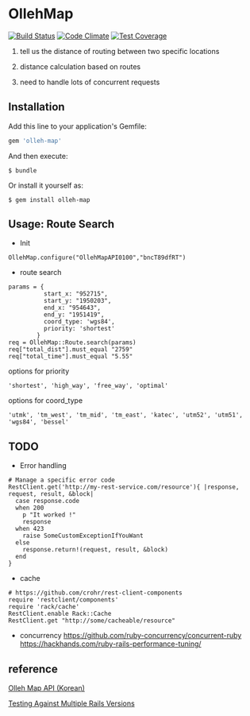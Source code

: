 # OllehMap

[![Build Status](https://travis-ci.org/jaigouk/olleh-map.svg)](https://travis-ci.org/jaigouk/olleh-map)
[![Code Climate](https://codeclimate.com/github/jaigouk/olleh-map/badges/gpa.svg)](https://codeclimate.com/github/jaigouk/olleh-map)
[![Test Coverage](https://codeclimate.com/github/jaigouk/olleh-map/badges/coverage.svg)](https://codeclimate.com/github/jaigouk/olleh-map)

1) tell us the distance of routing between two specific locations

2) distance calculation based on routes

3) need to handle lots of concurrent requests

## Installation

Add this line to your application's Gemfile:

```ruby
gem 'olleh-map'
```

And then execute:

    $ bundle

Or install it yourself as:

    $ gem install olleh-map

## Usage: Route Search 

* Init

```
OllehMap.configure("OllehMapAPI0100","bncT89dfRT")
```

* route search

```
params = {
          start_x: "952715",
          start_y: "1950203",
          end_x: "954643",
          end_y: "1951419",
          coord_type: 'wgs84',
          priority: 'shortest'
        }
req = OllehMap::Route.search(params)
req["total_dist"].must_equal "2759"
req["total_time"].must_equal "5.55"

```

options for priority
```
'shortest', 'high_way', 'free_way', 'optimal' 
```

options for coord_type
```
'utmk', 'tm_west', 'tm_mid', 'tm_east', 'katec', 'utm52', 'utm51', 'wgs84', 'bessel'
```

## TODO 

* Error handling

```
# Manage a specific error code
RestClient.get('http://my-rest-service.com/resource'){ |response, request, result, &block|
  case response.code
  when 200
    p "It worked !"
    response
  when 423
    raise SomeCustomExceptionIfYouWant
  else
    response.return!(request, result, &block)
  end
}
```

* cache
```
# https://github.com/crohr/rest-client-components
require 'restclient/components'
require 'rack/cache'
RestClient.enable Rack::Cache
RestClient.get "http://some/cacheable/resource"
```

* concurrency
https://github.com/ruby-concurrency/concurrent-ruby
https://hackhands.com/ruby-rails-performance-tuning/

## reference

[Olleh Map API (Korean)](https://www.ollehmap.com/spacedata/)

[Testing Against Multiple Rails Versions](http://www.schneems.com/post/50991826838/testing-against-multiple-rails-versions/)